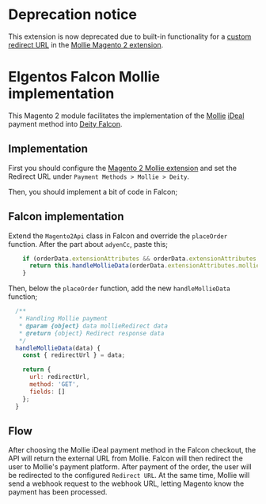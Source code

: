 # Deprecation notice
This extension is now deprecated due to built-in functionality for a [custom redirect URL](https://github.com/mollie/magento2/wiki/PWA-integration#start-transaction) in the [Mollie Magento 2 extension](https://github.com/mollie/magento2).

# Elgentos Falcon Mollie implementation

This Magento 2 module facilitates the implementation of the [Mollie](http://mollie.nl) [iDeal](https://www.ideal.nl/) payment method into [Deity Falcon](https://falcon.deity.io/).

## Implementation

First you should configure the [Magento 2 Mollie extension](https://github.com/mollie/magento2) and set the Redirect URL under `Payment Methods > Mollie > Deity`.

Then, you should implement a bit of code in Falcon;

## Falcon implementation

Extend the `Magento2Api` class in Falcon and override the `placeOrder` function. After the part about `adyenCc`, paste this;

```javascript
    if (orderData.extensionAttributes && orderData.extensionAttributes.mollieData) {
      return this.handleMollieData(orderData.extensionAttributes.mollieData);
    }
```

Then, below the `placeOrder` function, add the new `handleMollieData` function;

```javascript
  /**
   * Handling Mollie payment
   * @param {object} data mollieRedirect data
   * @return {object} Redirect response data
   */
  handleMollieData(data) {
    const { redirectUrl } = data;

    return {
      url: redirectUrl,
      method: 'GET',
      fields: []
    };
  }
```

## Flow

After choosing the Mollie iDeal payment method in the Falcon checkout, the API will return the external URL from Mollie. Falcon will then redirect the user to Mollie's payment platform. After payment of the order, the user will be redirected to the configured `Redirect URL`. At the same time, Mollie will send a webhook request to the webhook URL, letting Magento know the payment has been processed.
